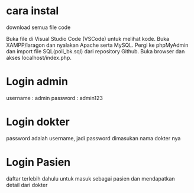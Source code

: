# cara instal 

download semua file code

Buka file di Visual Studio Code (VSCode) untuk melihat kode.
Buka XAMPP/laragon dan nyalakan Apache serta MySQL.
Pergi ke phpMyAdmin dan import file SQL(poli_bk.sql) dari repository Github.
Buka browser dan akses localhost/index.php.


# Login admin

username    : admin
password    : admin123


# Login dokter
password adalah username, jadi password dimasukan nama dokter nya

# Login Pasien
daftar terlebih dahulu untuk masuk sebagai pasien dan mendapatkan detail dari dokter
